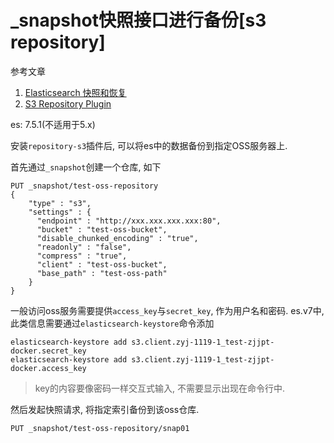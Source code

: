 # _snapshot快照接口进行备份[s3 repository]

参考文章

1. [Elasticsearch 快照和恢复](https://www.cnblogs.com/kgdxpr/p/9522634.html)
2. [S3 Repository Plugin](https://www.elastic.co/guide/en/elasticsearch/plugins/7.5/repository-s3.html)

es: 7.5.1(不适用于5.x)

安装`repository-s3`插件后, 可以将es中的数据备份到指定OSS服务器上.

首先通过`_snapshot`创建一个仓库, 如下

```
PUT _snapshot/test-oss-repository
{
    "type" : "s3",
    "settings" : {
      "endpoint" : "http://xxx.xxx.xxx.xxx:80",
      "bucket" : "test-oss-bucket",
      "disable_chunked_encoding" : "true",
      "readonly" : "false",
      "compress" : "true",
      "client" : "test-oss-bucket",
      "base_path" : "test-oss-path"
    }
}
```

一般访问oss服务需要提供`access_key`与`secret_key`, 作为用户名和密码. es.v7中, 此类信息需要通过`elasticsearch-keystore`命令添加

```
elasticsearch-keystore add s3.client.zyj-1119-1_test-zjjpt-docker.secret_key
elasticsearch-keystore add s3.client.zyj-1119-1_test-zjjpt-docker.access_key
```

> key的内容要像密码一样交互式输入, 不需要显示出现在命令行中.

然后发起快照请求, 将指定索引备份到该oss仓库.

```
PUT _snapshot/test-oss-repository/snap01
```
